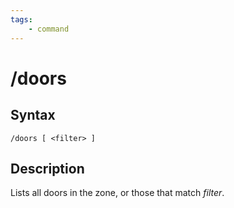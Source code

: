 ```yaml
---
tags:
    - command
---
```

# /doors

## Syntax

```eqcommand
/doors [ <filter> ]
```

## Description

Lists all doors in the zone, or those that match _filter_.

